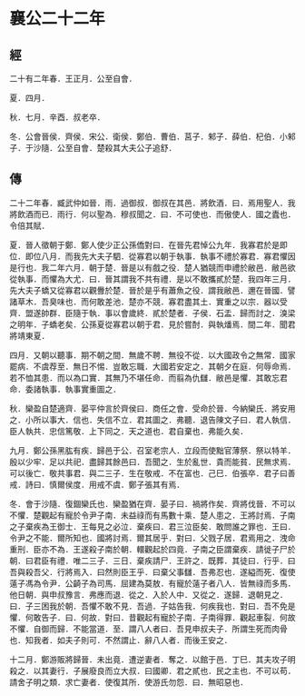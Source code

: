 # 襄公二十二年
## 經

二十有二年春．王正月．公至自會．

夏．四月．

秋．七月．辛酉．叔老卒．

冬．公會晉侯．齊侯．宋公．衛侯．鄭伯．曹伯．莒子．邾子．薛伯．杞伯．小邾子．于沙隨．公至自會．楚殺其大夫公子追舒．

## 傳

二十二年春．臧武仲如晉．雨．過御叔．御叔在其邑．將飲酒．曰．焉用聖人．我將飲酒而已．雨行．何以聖為．穆叔聞之．曰．不可使也．而傲使人．國之蠹也．令倍其賦．

夏．晉人徵朝于鄭．鄭人使少正公孫僑對曰．在晉先君悼公九年．我寡君於是即位．即位八月．而我先大夫子駟．從寡君以朝于執事．執事不禮於寡君．寡君懼因是行也．我二年六月．朝于楚．晉是以有戲之役．楚人猶競而申禮於敝邑．敝邑欲從執事．而懼為大尤．曰．晉其謂我不共有禮．是以不敢攜貳於楚．我四年三月．先大夫子蟜又從寡君以觀釁於楚．晉於是乎有蕭魚之役．謂我敝邑．邇在晉國．譬諸草木．吾臭味也．而何敢差池．楚亦不競．寡君盡其土．實重之以宗．器以受齊．盟遂帥群．臣隨于執．事以會歲終．貳於楚者．子侯．石盂．歸而討之．溴梁之明年．子蟜老矣．公孫夏從寡君以朝于君．見於嘗酎．與執燔焉．間二年．聞君將靖東夏．

四月．又朝以聽事．期不朝之間．無歲不聘．無役不從．以大國政令之無常．國家罷病．不虞荐至．無日不惕．豈敢忘職．大國若安定之．其朝夕在庭．何辱命焉．若不恤其患．而以為口實．其無乃不堪任命．而翦為仇讎．敝邑是懼．其敢忘君命．委諸執事．執事實重圖之．

秋．欒盈自楚適齊．晏平仲言於齊侯曰．商任之會．受命於晉．今納欒氏．將安用之．小所以事大．信也．失信不立．君其圖之．弗聽．退告陳文子曰．君人執信．臣人執共．忠信篤敬．上下同之．天之道也．君自棄也．弗能久矣．

九月．鄭公孫黑肱有疾．歸邑于公．召室老宗人．立段而使黜官薄祭．祭以特羊．殷以少牢．足以共祀．盡歸其餘邑曰．吾聞之．生於亂世．貴而能貧．民無求焉．可以後亡．敬共事君．與二三子．生在敬戒．不在富也．己巳．伯張卒．君子曰善戒．詩曰．慎爾侯度．用戒不虞．鄭子張其有焉．

冬．會于沙隨．復錮欒氏也．欒盈猶在齊．晏子曰．禍將作矣．齊將伐晉．不可以不懼．楚觀起有寵於令尹子南．未益祿而有馬數十乘．楚人患之．王將討焉．子南之子棄疾為王御士．王每見之必泣．棄疾曰．君三泣臣矣．敢問誰之罪也．王曰．令尹之不能．爾所知也．國將討焉．爾其居乎．對曰．父戮子居．君焉用之．洩命重刑．臣亦不為．王遂殺子南於朝．轘觀起於四竟．子南之臣謂棄疾．請徙子尸於朝．曰君臣有禮．唯二三子．三日．棄疾請尸．王許之．既葬．其徒曰．行乎．曰吾與殺吾父．行將焉入．曰然則臣王乎．曰棄父事讎．吾弗忍也．遂縊而死．復使薳子馮為令尹．公齮子為司馬．屈建為莫敖．有寵於薳子者八人．皆無祿而多馬．他日朝．與申叔豫言．弗應而退．從之．入於人中．又從之．遂歸．退朝見之．曰．子三困我於朝．吾懼不敢不見．吾過．子姑告我．何疾我也．對曰．吾不免是懼．何敢告子．曰．何故．對曰．昔觀起有寵於子南．子南得罪．觀起車裂．何故不懼．自御而歸．不能當道．至．謂八人者曰．吾見申叔夫子．所謂生死而肉骨也．知我者．如夫子則可．不然謂止．辭八人者．而後王安之．

十二月．鄭游販將歸晉．未出竟．遭逆妻者．奪之．以館于邑．丁巳．其夫攻子明殺之．以其妻行．子展廢良而立大叔．曰國卿．君之貳也．民之主也．不可以苟．請舍子明之類．求亡妻者．使復其所．使游氏勿怨．曰．無昭惡也．

